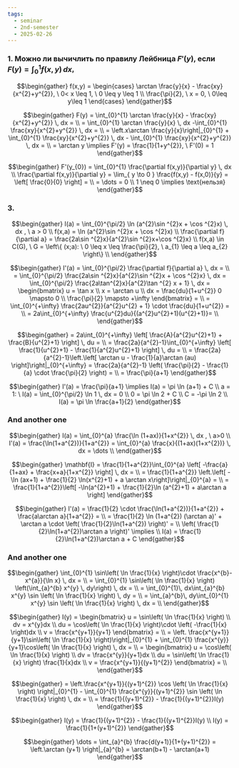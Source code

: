 ```yaml
---
tags:
  - seminar
  - 2nd-semester
  - 2025-02-26
---
```


### 1. Можно ли вычичлить по правилу Лейбница $F'(y)$, если $F(y) = \int_{0}^{1} f(x,y) \, dx$,

$$\begin{gather}
f(x,y) = \begin{cases}
\arctan \frac{y}{x} - \frac{xy}{x^{2}+y^{2}}, \ 0< x \leq 1, \ 0 \leq y \leq 1 \\
\frac{\pi}{2}, \ x = 0, \ 0\leq y\leq 1
\end{cases}
\end{gather}$$

$$\begin{gather}
F(y) = \int_{0}^{1} \arctan \frac{y}{x} - \frac{xy}{x^{2}+y^{2}} \, dx = \\
= \int_{0}^{1} \arctan \frac{y}{x} \, dx -\int_{0}^{1} \frac{xy}{x^{2}+y^{2}} \, dx = \\
= \left.x\arctan \frac{y}{x}\right|_{0}^{1} + \int_{0}^{1} \frac{xy}{x^{2}+y^{2}} \, dx - \int_{0}^{1} \frac{xy}{x^{2}+y^{2}} \, dx = \\
= \arctan y \implies F'(y) = \frac{1}{1+y^{2}}, \ F'(0) = 1
\end{gather}$$

$$\begin{gather}
F'(y_{0}) = \int_{0}^{1} \frac{\partial f(x,y)}{\partial y} \, dx \\
\frac{\partial f(x,y)}{\partial y} = \lim_{ y \to 0 } \frac{f(x,y) - f(x,0)}{y} = \left[ \frac{0}{0} \right] = \\
= \dots = 0 \\
1 \neq 0 \implies \text{нельзя}
\end{gather}$$

### 3. 

$$\begin{gather}
I(a) = \int_{0}^{\pi/2} \ln (a^{2}\sin ^{2}x + \cos ^{2}x) \, dx , \ a > 0 \\
f(x,a) = \ln (a^{2}\sin ^{2}x + \cos ^{2}x) \\
\frac{\partial f}{\partial a} = \frac{2a\sin ^{2}x}{a^{2}\sin ^{2}x+\cos ^{2}x} \\
f(x,a) \in C(G), \ G = \left\{  (x;a): \ 0 \leq x \leq \frac{\pi}{2}, \ a_{1} \leq a \leq a_{2} \right\} \\
\end{gather}$$

$$\begin{gather}
I'(a) = \int_{0}^{\pi/2} \frac{\partial f}{\partial a} \, dx = \\
= \int_{0}^{\pi/2} \frac{2a\sin ^{2}x}{a^{2}\sin ^{2}x + \cos ^{2}x} \, dx = \int_{0}^{\pi/2} \frac{2a\tan^{2}x}{a^{2}\tan ^{2} x + 1} \, dx = \begin{bmatrix}
u = \tan x \\
x = \arctan u \\
dx = \frac{du}{1+u^{2}}
0 \mapsto 0 \\
\frac{\pi}{2} \mapsto +\infty
\end{bmatrix} = \\
= \int_{0}^{+\infty} \frac{2au^{2}}{a^{2}u^{2} + 1} \cdot \frac{du}{1+u^{2}} = \\
= 2a\int_{0}^{+\infty} \frac{u^{2}du}{(a^{2}u^{2}+1)(u^{2}+1)}= \\
\end{gather}$$

$$\begin{gather}
= 2a\int_{0}^{+\infty} \left[ \frac{A}{a^{2}u^{2}+1} + \frac{B}{u^{2}+1} \right] \, du = \\
= \frac{2a}{a^{2}-1}\int_{0}^{+\infty} \left[ \frac{1}{u^{2}+1} - \frac{1}{a^{2}u^{2}+1} \right]  \, du = \\
= \frac{2a}{a^{2}-1}\left.\left[ \arctan u - \frac{1}{a}\arctan (au) \right]\right|_{0}^{+\infty} = \frac{2a}{a^{2}-1} \left( \frac{\pi}{2} - \frac{1}{a} \cdot \frac{\pi}{2} \right) = \\
= \frac{\pi}{a+1}
\end{gather}$$

$$\begin{gather}
I'(a) = \frac{\pi}{a+1} \implies I(a) = \pi \ln (a+1) + C \\
a = 1: \ I(a) = \int_{0}^{\pi/2} \ln 1 \, dx = 0 \\
0 = \pi \ln 2 + C \\
C = -\pi \ln 2 \\
I(a) = \pi \ln \frac{a+1}{2}
\end{gather}$$

### And another one

$$\begin{gather}
I(a) = \int_{0}^{a} \frac{\ln (1+ax)}{1+x^{2}} \, dx , \ a>0 \\
I'(a) = \frac{\ln(1+a^{2})}{1+a^{2}} = \int_{0}^{a} \frac{x}{(1+ax)(1+x^{2})} \, dx  = \dots \\
\end{gather}$$

$$\begin{gather}
\mathbf{I} = \frac{1}{1+a^{2}}\int_{0}^{a} \left[ -\frac{a}{1+ax} + \frac{x+a}{1+x^{2}} \right]  \, dx = \\
= \frac{1}{1+a^{2}} \left.\left[ -\ln (ax+1) + \frac{1}{2} \ln(x^{2}+1) + a \arctan x\right]\right|_{0}^{a} = \\
= \frac{1}{1+a^{2}}\left[ -\ln(a^{2}+1) + \frac{1}{2}\ln (a^{2}+1) + a\arctan a \right]
\end{gather}$$

$$\begin{gather}
I'(a) = \frac{1}{2} \cdot \frac{\ln(1+a^{2})}{1+a^{2}} + \frac{a\arctan a}{1+a^{2}} = \\
= \frac{1}{2} \ln (1+a^{2}) (\arctan a)' + \arctan a \cdot \left( \frac{1}{2}\ln(1+a^{2}) \right)' = \\
\left( \frac{1}{2}\ln(1+a^{2})\arctan a \right)' \implies \\
I(a) = \frac{1}{2}\ln(1+a^{2})\arctan a + C
\end{gather}$$

### And another one

$$\begin{gather}
\int_{0}^{1} \sin\left( \ln \frac{1}{x} \right)\cdot \frac{x^{b}-x^{a}}{\ln x} \, dx = \\
= \int_{0}^{1} \sin\left( \ln \frac{1}{x} \right) \left(\int_{a}^{b} x^{y} \, dy\right) \, dx = \\
= \int_{0}^{1}\, dx\int_{a}^{b} x^{y} \sin \left( \ln \frac{1}{x} \right) \, dy = \\
= \int_{a}^{b}\, dy\int_{0}^{1} x^{y} \sin \left( \ln \frac{1}{x} \right) \, dx = \\
\end{gather}$$

$$\begin{gather}
I(y) = \begin{bmatrix}
u = \sin\left( \ln \frac{1}{x} \right) \\
dv = x^{y}dx \\
du = \cos\left( \ln \frac{1}{x} \right)\cdot \left( -\frac{1}{x} \right)dx \\
v = \frac{x^{y+1}}{y+1}
\end{bmatrix} = \\
= \left. \frac{x^{y+1}}{y+1}\sin\left( \ln \frac{1}{x} \right)\right|_{0}^{1} + \int_{0}^{1} \frac{x^{y}}{y+1}\cos\left( \ln \frac{1}{x} \right) \, dx = \\
= \begin{bmatrix}
u = \cos\left( \ln \frac{1}{x} \right) \\
dv = \frac{x^{y}}{y+1}dx \\
du = \sin\left( \ln \frac{1}{x} \right) \frac{1}{x}dx \\
v = \frac{x^{y+1}}{(y+1)^{2}}
\end{bmatrix} = \\
\end{gather}$$

$$\begin{gather}
= \left.\frac{x^{y+1}}{(y+1)^{2}} \cos \left( \ln \frac{1}{x} \right) \right|_{0}^{1} - \int_{0}^{1} \frac{x^{y}}{(y+1)^{2}} \sin \left( \ln \frac{1}{x} \right) \, dx = \\
= \frac{1}{(y+1)^{2}} - \frac{1}{(y+1)^{2}}I(y)
\end{gather}$$

$$\begin{gather}
I(y) = \frac{1}{(y+1)^{2}} - \frac{1}{(y+1)^{2}}I(y) \\
I(y) = \frac{1}{1+(y+1)^{2}}
\end{gather}$$

$$\begin{gather}
\dots = \int_{a}^{b} \frac{d(y+1)}{1+(y+1)^{2}} = \left.\arctan (y+1) \right|_{a}^{b} = \arctan(b+1) - \arctan(a+1)
\end{gather}$$